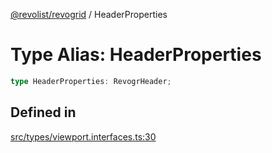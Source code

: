 [@revolist/revogrid](README.md) / HeaderProperties

# Type Alias: HeaderProperties

```ts
type HeaderProperties: RevogrHeader;
```

## Defined in

[src/types/viewport.interfaces.ts:30](https://github.com/revolist/revogrid/blob/029346d93426056ab8f85e88430904164676d501/src/types/viewport.interfaces.ts#L30)
